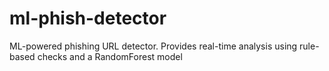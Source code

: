 # ml-phish-detector
ML-powered phishing URL detector. Provides real-time analysis using rule-based checks and a RandomForest model
